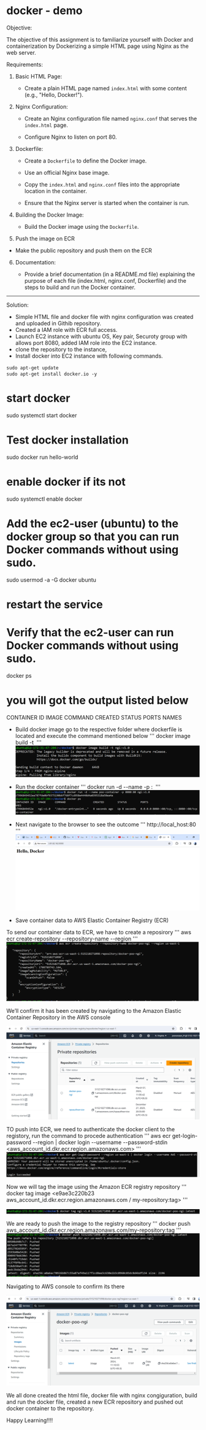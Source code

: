 # docker - demo
Objective:

The objective of this assignment is to familiarize yourself with Docker and containerization by Dockerizing a simple HTML page using Nginx as the web server.

Requirements:

1. Basic HTML Page:

   - Create a plain HTML page named `index.html` with some content (e.g., "Hello, Docker!").

2. Nginx Configuration:

   - Create an Nginx configuration file named `nginx.conf` that serves the `index.html` page.

   - Configure Nginx to listen on port 80.

3. Dockerfile:

   - Create a `Dockerfile` to define the Docker image.

   - Use an official Nginx base image.

   - Copy the `index.html` and `nginx.conf` files into the appropriate location in the container.

   - Ensure that the Nginx server is started when the container is run.

4. Building the Docker Image:

   - Build the Docker image using the `Dockerfile`.

5. Push the image on ECR

  - Make the public repository and push them on the ECR

6. Documentation:

   - Provide a brief documentation (in a README.md file) explaining the purpose of each file (index.html, nginx.conf, Dockerfile) and the steps to build and run the Docker container.

-------------------------------------------------------------------------------------
Solution:

* Simple HTML file and docker file with nginx configuration was created and uploaded in Githib repository.
* Created a IAM role with ECR full access.
* Launch EC2 instance with ubuntu OS, Key pair, Securoty group with allows port 8080, added IAM role into the EC2 instance.
* clone the repository to the instance,
* Install docker into EC2 instance with following commands. 
```
sudo apt-get update
sudo apt-get install docker.io -y
```
# start docker 
sudo systemctl start docker
# Test docker installation 
sudo docker run hello-world
# enable docker if its not
sudo systemctl enable docker
# Add the ec2-user (ubuntu) to the docker group so that you can run Docker commands without using sudo.
sudo usermod -a -G docker ubuntu
# restart the service
# Verify that the ec2-user can run Docker commands without using sudo.
docker ps
# you will got the output listed below
CONTAINER ID    IMAGE         COMMAND         CREATED             STATUS              PORTS               NAMES


* Build docker image go to the respective folder where dockerfile is located and execute the command mentioned below
'''
docker image build -t <image>
'''
![alt text](image.png)
* Run the docker container 
'''
docker run -d --name <name> -p <Host port>:<Container port> <image>
'''
![alt text](image-1.png)
* Next navigate to the browser to see the outcome
'''
http://local_host:80
'''
![alt text](output.PNG)

* Save container data to AWS Elastic Container Registry (ECR)

To send our container data to ECR, we have to create a reposirory 
'''
aws ecr create-repository --repository-name <name> --region <region>
'''
![alt text](image-2.png)

We’ll confirm it has been created by navigating to the Amazon Elastic Container Repository in the AWS console

![alt text](docker_poo_ECR_repo_created.PNG)

TO push into ECR, we need to authenticate the docker client to the registory, run the command to procede authentication 
'''
aws ecr get-login-password --region <region> | docker login --username <AWS> --password-stdin <aws_account_id.dkr.ecr.region.amazonaws.com>
'''
![alt text](image-3.png)

Now we will tag the image using the Amazon ECR registry repository
'''
docker tag  image <e9ae3c220b23 aws_account_id.dkr.ecr.region.amazonaws.com / my-repository:tag>
'''

![alt text](image-4.png)

We are ready to push the image to the registry repository
'''
docker push aws_account_id.dkr.ecr.region.amazonaws.com/my-repository:tag
'''
![alt text](image-5.png)

Navigating to AWS console to confirm its there

![alt text](Image_pushed_to_ECR_successfully.PNG)

We all done created the html file, docker file with nginx congiguration, build and run the docker file, created a new ECR repository and pushed out docker container to the repository.

Happy Learning!!!!
